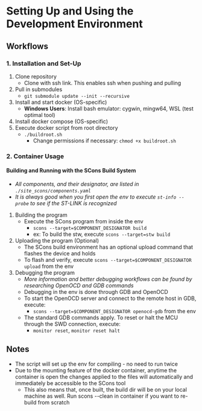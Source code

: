 # Setting Up and Using the Development Environment

## Workflows

### 1. Installation and Set-Up 

1. Clone repository
    - Clone with ssh link. This enables ssh when pushing and pulling
2. Pull in submodules
    - `git submodule update --init --recursive`
3. Install and start docker (OS-specific)
    - **Windows Users**: Install bash emulator: cygwin, mingw64, WSL (test optimal tool)
4. Install docker compose (OS-specific)
5. Execute docker script from root directory
    - `./buildroot.sh`
        * Change permissions if necessary: `chmod +x buildroot.sh`

### 2. Container Usage

#### Building and Running with the SCons Build System

- _All components, and their designator, are listed in `./site_scons/components.yaml`_
- _It is always good when you first open the env to execute `st-info --probe` to see if the ST-LINK is recognized_

1. Building the program
    - Execute the SCons program from inside the env
        - `scons --target=$COMPONENT_DESIGNATOR build`
        - ex: To build the stw, execute `scons --target=stw build`
2. Uploading the program (Optional)
    - The SCons build environment has an optional upload command that flashes the device and holds
    - To flash and verify, execute `scons --target=$COMPONENT_DESIGNATOR upload` from the env
3. Debugging the program
    - _More information and better debugging workflows can be found by researching OpenOCD and GDB commands_
    - Debugging in the env is done through GDB and OpenOCD
    - To start the OpenOCD server and connect to the remote host in GDB, execute:
        - `scons --target=$COMPONENT_DESIGNATOR openocd-gdb` from the env
    - The standard GDB commands apply. To reset or halt the MCU through the SWD connection, execute:
        - `monitor reset`, `monitor reset halt`

## Notes

- The script will set up the env for compiling - no need to run twice
- Due to the mounting feature of the docker container, anytime the container is open the changes applied to the files will automatically and immediately be accessible to the SCons tool
    - This also means that, once built, the build dir will be on your local machine as well. Run scons --clean in container if you want to re-build from scratch

